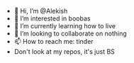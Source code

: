 - 👋 Hi, I’m @Alekish
- 👀 I’m interested in boobas
- 🌱 I’m currently learning how to live
- 💞️ I’m looking to collaborate on nothing
- 📫 How to reach me: tinder
- Don't look at my repos, it's just BS
<!---
Alekish/Alekish is a ✨ special ✨ repository because its `README.md` (this file) appears on your GitHub profile.
You can click the Preview link to take a look at your changes.
--->
